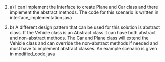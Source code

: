 2. a)  I can implement the Interface to create Plane and Car class and there implement the abstract methods. The code for this scenario is written in interface_implementation.java

2. b)  A different design pattern that can be used for this solution is abstract class. If the Vehicle class is an Abstract class it can have both abstract and non-abstract methods. 
The Car and Plane class will extend the Vehicle class and can override the non-abstract methods if needed and must have to implement abstract classes.
An example scenario is given in modified_code.java
